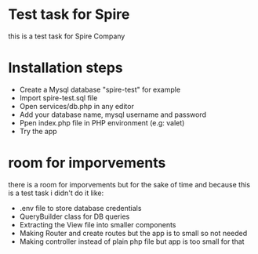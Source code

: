 
# Test task for Spire
this is a test task for Spire Company

# Installation steps
- Create a Mysql database "spire-test" for example
- Import spire-test.sql file
- Open services/db.php in any editor
- Add your database name, mysql username and password
- Ppen index.php file in PHP environment (e.g: valet)
- Try the app

# room for imporvements
there is a room for imporvements but for the sake of time and because this is a test task i didn't do it like:
- .env file to store database credentials
- QueryBuilder class for DB queries
- Extracting the View file into smaller components 
- Making Router and create routes but the app is to small so not needed
- Making controller instead of plain php file but app is too small for that


